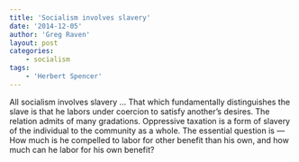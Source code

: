 ```yaml
---
title: 'Socialism involves slavery'
date: '2014-12-05'
author: 'Greg Raven'
layout: post
categories:
    - socialism
tags:
    - 'Herbert Spencer'
---
```


All socialism involves slavery … That which fundamentally distinguishes the slave is that he labors under coercion to satisfy another’s desires. The relation admits of many gradations. Oppressive taxation is a form of slavery of the individual to the community as a whole. The essential question is — How much is he compelled to labor for other benefit than his own, and how much can he labor for his own benefit?